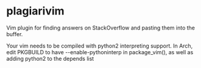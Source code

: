 plagiarivim
===========

Vim plugin for finding answers on StackOverflow and pasting them into the buffer.

Your vim needs to be compiled with python2 interpreting support. In Arch, edit PKGBUILD to have --enable-pythoninterp in package_vim(), as well as adding python2 to the depends list
